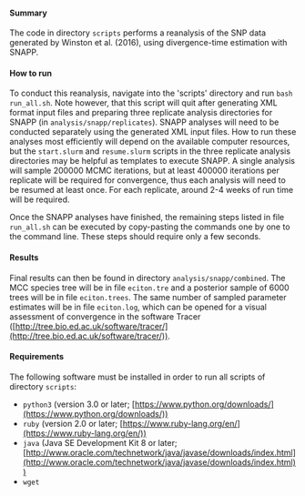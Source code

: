 <!-- m_matschiner Thu Jan 5 23:30:10 CET 2017-->

#### Summary

The code in directory `scripts` performs a reanalysis of the SNP data generated by Winston et al. (2016), using divergence-time estimation with SNAPP.

#### How to run

To conduct this reanalysis, navigate into the 'scripts' directory and run `bash run_all.sh`. Note however, that this script will quit after generating XML format input files and preparing three replicate analysis directories for SNAPP (in `analysis/snapp/replicates`). SNAPP analyses will need to be conducted separately using the generated XML input files. How to run these analyses most efficiently will depend on the available computer resources, but the `start.slurm` and `resume.slurm` scripts in the three replicate analysis directories may be helpful as templates to execute SNAPP. A single analysis will sample 200000 MCMC iterations, but at least 400000 iterations per replicate will be required for convergence, thus each analysis will need to be resumed at least once. For each replicate, around 2-4 weeks of run time will be required.

Once the SNAPP analyses have finished, the remaining steps listed in file `run_all.sh` can be executed by copy-pasting the commands one by one to the command line. These steps should require only a few seconds.

#### Results

Final results can then be found in directory `analysis/snapp/combined`. The MCC species tree will be in file `eciton.tre` and a posterior sample of 6000 trees will be in file `eciton.trees`. The same number of sampled parameter estimates will be in file `eciton.log`, which can be opened for a visual assessment of convergence in the software Tracer ([http://tree.bio.ed.ac.uk/software/tracer/](http://tree.bio.ed.ac.uk/software/tracer/)).

#### Requirements

The following software must be installed in order to run all scripts of directory `scripts`:

* `python3` (version 3.0 or later; [https://www.python.org/downloads/](https://www.python.org/downloads/))
* `ruby` (version 2.0 or later; [https://www.ruby-lang.org/en/](https://www.ruby-lang.org/en/))
* `java` (Java SE Development Kit 8 or later; [http://www.oracle.com/technetwork/java/javase/downloads/index.html](http://www.oracle.com/technetwork/java/javase/downloads/index.html))
*  `wget`